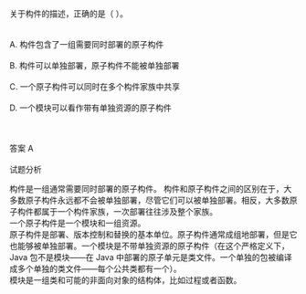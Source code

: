 <div class="detail lh2">关于构件的描述，正确的是（  ）。<br/><br/><br/>A. 构件包含了一组需要同时部署的原子构件<br/><br/>B. 构件可以单独部署，原子构件不能被单独部署<br/><br/>C. 一个原子构件可以同时在多个构件家族中共享<br/><br/>D. 一个模块可以看作带有单独资源的原子构件<br/><br/><br/><br/>答案 A<br/><br/>试题分析<br/><p>构件是一组通常需要同时部署的原子构件。 构件和原子构件之间的区别在于，大多数原子构件永远都不会被单独部署，尽管它们可以被单独部署。相反，大多数原子构件都属于一个构件家族，一次部署往往涉及整个家族。<br/>
一个原子构件是一个模块和一组资源。<br/>
原子构件是部署、版本控制和替换的基本单位。原子构件通常成组地部署，但是它也能够被单独部署。一个模块是不带单独资源的原子构件（在这个严格定义下，Java 包不是模块——在 Java 中部署的原子单元是类文件。一个单独的包被编译成多个单独的类文件——每个公共类都有一个）。<br/>
模块是一组类和可能的非面向对象的结构体，比如过程或者函数。<br/></p></div>